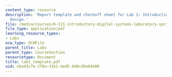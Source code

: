 ```yaml
---
content_type: resource
description: 'Report template and checkoff sheet for Lab 1: Introduction to digital
  design.'
file: /media/courses/6-111-introductory-digital-systems-laboratory-spring-2006/ebed3c7e2f0a31b14ed56d0cd9a64400_lab1_template.pdf
file_type: application/pdf
learning_resource_types:
- Labs
ocw_type: OCWFile
parent_title: Labs
parent_type: CourseSection
resourcetype: Document
title: lab1_template.pdf
uid: ebed3c7e-2f0a-31b1-4ed5-6d0cd9a64400
---
```

